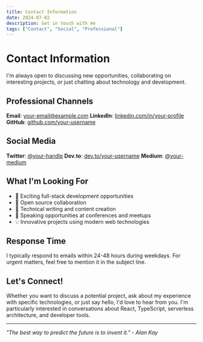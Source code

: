 ```yaml
---
title: Contact Information
date: 2024-07-02
description: Get in touch with me
tags: ["Contact", "Social", "Professional"]
---
```


# Contact Information

I'm always open to discussing new opportunities, collaborating on interesting projects, or just chatting about technology and development.

## Professional Channels

**Email**: [your-email@example.com](mailto:your-email@example.com)
**LinkedIn**: [linkedin.com/in/your-profile](https://linkedin.com/in/your-profile)
**GitHub**: [github.com/your-username](https://github.com/your-username)

## Social Media

**Twitter**: [@your-handle](https://twitter.com/your-handle)
**Dev.to**: [dev.to/your-username](https://dev.to/your-username)
**Medium**: [@your-medium](https://medium.com/@your-medium)

## What I'm Looking For

- 🚀 Exciting full-stack development opportunities
- 🤝 Open source collaboration
- 📝 Technical writing and content creation
- 🎤 Speaking opportunities at conferences and meetups
- 💡 Innovative projects using modern web technologies

## Response Time

I typically respond to emails within 24-48 hours during weekdays. For urgent matters, feel free to mention it in the subject line.

## Let's Connect!

Whether you want to discuss a potential project, ask about my experience with specific technologies, or just say hello, I'd love to hear from you. I'm particularly interested in conversations about React, TypeScript, serverless architecture, and developer tools.

---

*"The best way to predict the future is to invent it." - Alan Kay*
